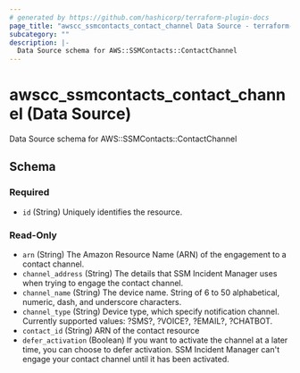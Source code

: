 ```yaml
---
# generated by https://github.com/hashicorp/terraform-plugin-docs
page_title: "awscc_ssmcontacts_contact_channel Data Source - terraform-provider-awscc"
subcategory: ""
description: |-
  Data Source schema for AWS::SSMContacts::ContactChannel
---
```


# awscc_ssmcontacts_contact_channel (Data Source)

Data Source schema for AWS::SSMContacts::ContactChannel



<!-- schema generated by tfplugindocs -->
## Schema

### Required

- `id` (String) Uniquely identifies the resource.

### Read-Only

- `arn` (String) The Amazon Resource Name (ARN) of the engagement to a contact channel.
- `channel_address` (String) The details that SSM Incident Manager uses when trying to engage the contact channel.
- `channel_name` (String) The device name. String of 6 to 50 alphabetical, numeric, dash, and underscore characters.
- `channel_type` (String) Device type, which specify notification channel. Currently supported values: ?SMS?, ?VOICE?, ?EMAIL?, ?CHATBOT.
- `contact_id` (String) ARN of the contact resource
- `defer_activation` (Boolean) If you want to activate the channel at a later time, you can choose to defer activation. SSM Incident Manager can't engage your contact channel until it has been activated.


